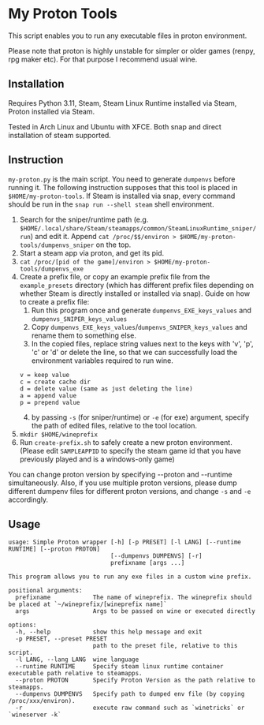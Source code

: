# My Proton Tools

This script enables you to run any executable files in proton environment.

Please note that proton is highly unstable for simpler or older games (renpy, rpg maker etc). For that purpose I recommend usual wine.

## Installation
Requires Python 3.11, Steam, Steam Linux Runtime installed via Steam, Proton installed via Steam.

Tested in Arch Linux and Ubuntu with XFCE. Both snap and direct installation of steam supported.

## Instruction

`my-proton.py` is the main script. You need to generate `dumpenvs` before running it. The following instruction supposes that this tool is placed in `$HOME/my-proton-tools`. If Steam is installed via snap, every command should be run in the `snap run --shell steam` shell environment.

1. Search for the sniper/runtime path (e.g. `$HOME/.local/share/Steam/steamapps/common/SteamLinuxRuntime_sniper/run`) and edit it. Append `cat /proc/$$/environ > $HOME/my-proton-tools/dumpenvs_sniper` on the top.
2. Start a steam app via proton, and get its pid.
3. `cat /proc/[pid of the game]/environ > $HOME/my-proton-tools/dumpenvs_exe`
4. Create a prefix file, or copy an example prefix file from the `example_presets` directory (which has different prefix files depending on whether Steam is directly installed or installed via snap).
   Guide on how to create a prefix file:
    1. Run this program once and generate `dumpenvs_EXE_keys_values` and `dumpenvs_SNIPER_keys_values`
    2. Copy `dumpenvs_EXE_keys_values`/`dumpenvs_SNIPER_keys_values` and rename them to something else.
    3. In the copied files, replace string values next to the keys with 'v', 'p', 'c' or 'd' or delete the line, so that we can successfully load the environment variables required to run wine.
    ```
    v = keep value
    c = create cache dir
    d = delete value (same as just deleting the line)
    a = append value
    p = prepend value
    ```
    4. by passing `-s` (for sniper/runtime) or `-e` (for exe) argument, specify the path of edited files, relative to the tool location.
5. `mkdir $HOME/wineprefix`
6. Run `create-prefix.sh` to safely create a new proton environment. (Please edit `SAMPLEAPPID` to specify the steam game id that you have previously played and is a windows-only game)

You can change proton version by specifying --proton and --runtime simultaneously. Also, if you use multiple proton versions, please dump different dumpenv files for different proton versions, and change `-s` and `-e` accordingly.

## Usage

```
usage: Simple Proton wrapper [-h] [-p PRESET] [-l LANG] [--runtime RUNTIME] [--proton PROTON]
                             [--dumpenvs DUMPENVS] [-r]
                             prefixname [args ...]

This program allows you to run any exe files in a custom wine prefix. 

positional arguments:
  prefixname            The name of wineprefix. The wineprefix should be placed at `~/wineprefix/[wineprefix name]`
  args                  Args to be passed on wine or executed directly

options:
  -h, --help            show this help message and exit
  -p PRESET, --preset PRESET
                        path to the preset file, relative to this script.
  -l LANG, --lang LANG  wine language
  --runtime RUNTIME     Specify steam linux runtime container executable path relative to steamapps.
  --proton PROTON       Specify Proton Version as the path relative to steamapps.
  --dumpenvs DUMPENVS   Specify path to dumped env file (by copying /proc/xxx/environ).
  -r                    execute raw command such as `winetricks` or `wineserver -k`
```
